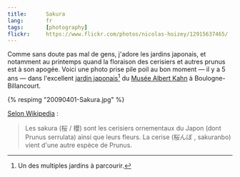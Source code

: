 ```yaml
---
title:      Sakura
lang:       fr
tags:       [photography]
flickr:     https://www.flickr.com/photos/nicolas-hoizey/12915637465/
---
```


Comme sans doute pas mal de gens, j'adore les jardins japonais, et notamment au printemps quand la floraison des cerisiers et autres prunus est à son apogée. Voici une photo prise pile poil au bon moment — il y a 5 ans — dans l'excellent [jardin japonais](http://albert-kahn.hauts-de-seine.net/jardins/les-differents-jardins/jardin-japonais-contemporain/)[^1] du [Musée Albert Kahn](http://albert-kahn.hauts-de-seine.net/) à Boulogne-Billancourt.

[^1]: Un des multiples jardins à parcourir.

{% respimg "20090401-Sakura.jpg" %}

[Selon Wikipedia](http://fr.wikipedia.org/wiki/Sakura) :

> Les sakura (桜 / 櫻) sont les cerisiers ornementaux du Japon (dont Prunus serrulata) ainsi que leurs fleurs. La cerise (桜んぼ , sakuranbo) vient d'une autre espèce de Prunus.
